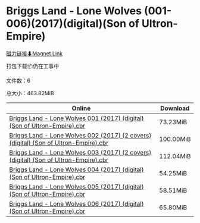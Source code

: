 # Briggs Land - Lone Wolves (001-006)(2017)(digital)(Son of Ultron-Empire)

[磁力链接⬇Magnet Link](magnet:?xt=urn:btih:6eaf86985f477824b0e386f22b40111fe6e5daf7&dn=Briggs%20Land%20-%20Lone%20Wolves%20%28001-006%29%282017%29%28digital%29%28Son%20of%20Ultron-Empire%29)

打包下载📦仍在工事中

文件数：6

总大小：463.82MiB

Online | Download
--- | ---
[Briggs Land - Lone Wolves 001 (2017) (digital) (Son of Ultron-Empire).cbr](https://github.com/alicewish/markdown/blob/master/comic/Briggs-Land-Lone-Wolves-001-2017-digital-Son-of-Ultron-Empire-cbr.md) | 73.23MiB
[Briggs Land - Lone Wolves 002 (2017) (2 covers) (digital) (Son of Ultron-Empire).cbr](https://github.com/alicewish/markdown/blob/master/comic/Briggs-Land-Lone-Wolves-002-2017-2-covers-digital-Son-of-Ultron-Empire-cbr.md) | 100.00MiB
[Briggs Land - Lone Wolves 003 (2017) (2 covers) (digital) (Son of Ultron-Empire).cbr](https://github.com/alicewish/markdown/blob/master/comic/Briggs-Land-Lone-Wolves-003-2017-2-covers-digital-Son-of-Ultron-Empire-cbr.md) | 112.04MiB
[Briggs Land - Lone Wolves 004 (2017) (digital) (Son of Ultron-Empire).cbr](https://github.com/alicewish/markdown/blob/master/comic/Briggs-Land-Lone-Wolves-004-2017-digital-Son-of-Ultron-Empire-cbr.md) | 54.25MiB
[Briggs Land - Lone Wolves 005 (2017) (digital) (Son of Ultron-Empire).cbr](https://github.com/alicewish/markdown/blob/master/comic/Briggs-Land-Lone-Wolves-005-2017-digital-Son-of-Ultron-Empire-cbr.md) | 58.51MiB
[Briggs Land - Lone Wolves 006 (2017) (digital) (Son of Ultron-Empire).cbr](https://github.com/alicewish/markdown/blob/master/comic/Briggs-Land-Lone-Wolves-006-2017-digital-Son-of-Ultron-Empire-cbr.md) | 65.80MiB